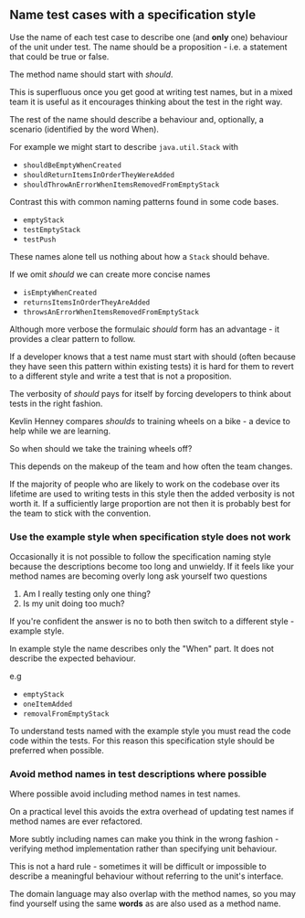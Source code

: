 ## Name test cases with a specification style

Use the name of each test case to describe one (and **only** one) behaviour of the unit under test. The name should be a proposition - i.e. a statement that could be true or false.

The method name should start with *should*. 

This is superfluous once you get good at writing test names, but in a mixed team it is useful as it encourages thinking about the test in the right way.

The rest of the name should describe a behaviour and, optionally, a scenario (identified by the word When).

For example we might start to describe `java.util.Stack` with

* `shouldBeEmptyWhenCreated`
* `shouldReturnItemsInOrderTheyWereAdded`
* `shouldThrowAnErrorWhenItemsRemovedFromEmptyStack`

Contrast this with common naming patterns found in some code bases.

* `emptyStack`
* `testEmptyStack`
* `testPush`

These names alone tell us nothing about how a `Stack` should behave.

If we omit *should* we can create more concise names

* `isEmptyWhenCreated`
* `returnsItemsInOrderTheyAreAdded`
* `throwsAnErrorWhenItemsRemovedFromEmptyStack`

Although more verbose the formulaic *should* form has an advantage - it provides a clear pattern to follow. 

If a developer knows that a test name must start with should (often because they have seen this pattern within existing tests) it is hard for them to revert to a different style and write a test that is not a proposition.

The verbosity of *should* pays for itself by forcing developers to think about tests in the right fashion.

Kevlin Henney compares *shoulds* to training wheels on a bike - a device to help while we are learning.

So when should we take the training wheels off?

This depends on the makeup of the team and how often the team changes. 

If the majority of people who are likely to work on the codebase over its lifetime are used to writing tests in this style then the added verbosity is not worth it. If a sufficiently large proportion are not then it is probably best for the team to stick with the convention.

### Use the example style when specification style does not work

Occasionally it is not possible to follow the specification naming style because the descriptions become too long and unwieldy. If it feels like your method names are becoming overly long ask yourself two questions

1. Am I really testing only one thing?
2. Is my unit doing too much?

If you're confident the answer is no to both then switch to a different style - example style.

In example style the name describes only the "When" part. It does not describe the expected behaviour.

e.g

* `emptyStack`
* `oneItemAdded`
* `removalFromEmptyStack`

To understand tests named with the example style you must read the code code within the tests. For this reason this specification style should be preferred when possible.

### Avoid method names in test descriptions where possible

Where possible avoid including method names in test names.

On a practical level this avoids the extra overhead of updating test names if method names are ever refactored. 

More subtly including names can make you think in the wrong fashion - verifying method implementation rather than specifying unit behaviour.

This is not a hard rule - sometimes it will be difficult or impossible to describe a meaningful behaviour without referring to the unit's interface. 

The domain language may also overlap with the method names, so you may find yourself using the same **words** as are also used as a method name.
